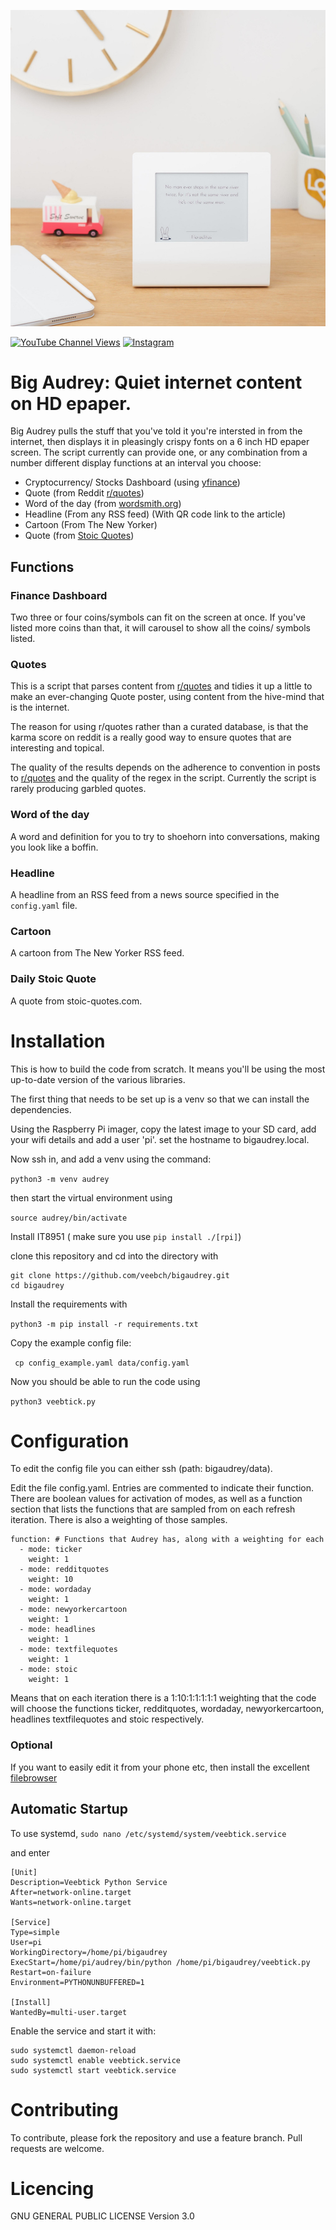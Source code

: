 ![Action Shot](/images/river.jpg)

[![YouTube Channel Views](https://img.shields.io/youtube/channel/views/UCz5BOU9J9pB_O0B8-rDjCWQ?style=flat&logo=youtube&logoColor=red&labelColor=white&color=ffed53)](https://www.youtube.com/channel/UCz5BOU9J9pB_O0B8-rDjCWQ) [![Instagram](https://img.shields.io/github/stars/veebch?style=flat&logo=github&logoColor=black&labelColor=white&color=ffed53)](https://www.instagram.com/v_e_e_b/)


# Big Audrey: Quiet internet content on HD epaper.

Big Audrey pulls the stuff that you've told it you're intersted in from the internet, then displays it in pleasingly crispy fonts on a 6 inch HD epaper screen. The script currently can provide one, or any combination from a number different display functions at an interval you choose:

- Cryptocurrency/ Stocks Dashboard (using [yfinance](https://github.com/ranaroussi/yfinance))
- Quote (from Reddit [r/quotes](https://reddit.com/r/quotes))
- Word of the day (from [wordsmith.org](https://wordsmith.org))
- Headline (From any RSS feed) (With QR code link to the article)
- Cartoon (From The New Yorker)
- Quote (from [Stoic Quotes](https://stoic-quotes.com))

## Functions

### Finance Dashboard

Two three or four coins/symbols can fit on the screen at once. If you've listed more coins than that, it will carousel to show all the coins/ symbols listed.

### Quotes

This is a script that parses content from [r/quotes](https://reddit.com/r/quotes) and tidies it up a little to make an ever-changing Quote poster, using content from the hive-mind that is the internet.

The reason for using r/quotes rather than a curated database, is that the karma score on reddit is a really good way to ensure quotes that are interesting and topical. 

The quality of the results depends on the adherence to convention in posts to [r/quotes](https://reddit.com/r/quotes) and the quality of the regex in the script. Currently the script is rarely producing garbled quotes.  

### Word of the day

A word and definition for you to try to shoehorn into conversations, making you look like a boffin.

### Headline

A headline from an RSS feed from a news source specified in the `config.yaml` file.

### Cartoon

A cartoon from The New Yorker RSS feed.

### Daily Stoic Quote

A quote from stoic-quotes.com.

# Installation

This is how to build the code from scratch. It means you'll be using the most up-to-date version of the various libraries.

The first thing that needs to be set up is a venv so that we can install the dependencies.

Using the Raspberry Pi imager, copy the latest image to your SD card, add your wifi details and add a user 'pi'. set the hostname to bigaudrey.local.

Now ssh in, and add a venv using the command:

``` python3 -m venv audrey ```

then start the virtual environment using 

``` source audrey/bin/activate ``` 

Install IT8951 ( make sure you use `pip install ./[rpi]`)

clone this repository and cd into the directory with 

```
git clone https://github.com/veebch/bigaudrey.git
cd bigaudrey
```

Install the requirements with 

``` python3 -m pip install -r requirements.txt ```

Copy the example config file:

``` cp config_example.yaml data/config.yaml```

Now you should be able to run the code using 

``` python3 veebtick.py ```
# Configuration

To edit the config file you can either ssh (path: bigaudrey/data).

Edit the file config.yaml. Entries are commented to indicate their function. There are boolean values for activation of modes, as well as a function section that lists the functions that are sampled from on each refresh iteration. There is also a weighting of those samples. 

```
function: # Functions that Audrey has, along with a weighting for each
  - mode: ticker
    weight: 1 
  - mode: redditquotes
    weight: 10
  - mode: wordaday
    weight: 1
  - mode: newyorkercartoon
    weight: 1
  - mode: headlines
    weight: 1    
  - mode: textfilequotes
    weight: 1
  - mode: stoic
    weight: 1     
```
Means that on each iteration there is a 1:10:1:1:1:1:1 weighting that the code will choose the functions ticker, redditquotes, wordaday, newyorkercartoon, headlines textfilequotes and stoic respectively.

### Optional

If you want to easily edit it from your phone etc, then install
the excellent [filebrowser](https://github.com/filebrowser/filebrowser)

## Automatic Startup 
To use systemd, 
```sudo nano /etc/systemd/system/veebtick.service```

and enter
```
[Unit]
Description=Veebtick Python Service
After=network-online.target
Wants=network-online.target

[Service]
Type=simple
User=pi
WorkingDirectory=/home/pi/bigaudrey
ExecStart=/home/pi/audrey/bin/python /home/pi/bigaudrey/veebtick.py
Restart=on-failure
Environment=PYTHONUNBUFFERED=1

[Install]
WantedBy=multi-user.target
```
Enable the service and start it with:
```
sudo systemctl daemon-reload
sudo systemctl enable veebtick.service
sudo systemctl start veebtick.service
```
# Contributing

To contribute, please fork the repository and use a feature branch. Pull requests are welcome.

# Licencing

GNU GENERAL PUBLIC LICENSE Version 3.0

